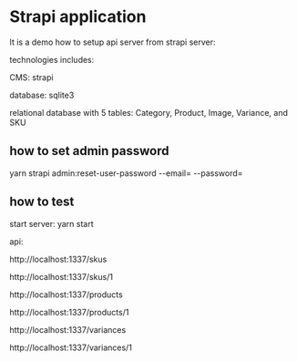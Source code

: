 # Strapi application

It is a demo how to setup api server from strapi server:

technologies includes:

CMS: strapi 

database: sqlite3

relational database with 5 tables: Category, Product, Image, Variance, and SKU 

## how to set admin password

yarn strapi admin:reset-user-password --email=<your email here> --password=<your password here>

## how to test 

start server: yarn start 

api:

http://localhost:1337/skus

http://localhost:1337/skus/1

http://localhost:1337/products

http://localhost:1337/products/1

http://localhost:1337/variances

http://localhost:1337/variances/1




